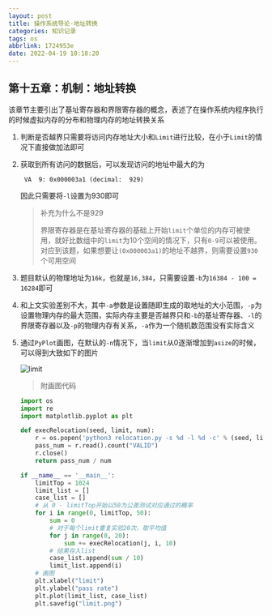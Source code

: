 ```yaml
---
layout: post
title: 操作系统导论-地址转换
categories: 知识记录
tags: os
abbrlink: 1724953e
date: 2022-04-19 10:18:20
---
```


## 第十五章：机制：地址转换

该章节主要引出了基址寄存器和界限寄存器的概念，表述了在操作系统内程序执行的时候虚拟内存的分布和物理内存的地址转换关系

1. 判断是否越界只需要将访问内存地址大小和`Limit`进行比较，在小于`Limit`的情况下直接做加法即可

2. 获取到所有访问的数据后，可以发现访问的地址中最大的为

   ```log
    VA  9: 0x000003a1 (decimal:  929)
    ```

    因此只需要将`-l`设置为930即可
    > 补充为什么不是929
    >
    > 界限寄存器是在基址寄存器的基础上开始`limit`个单位的内存可被使用，就好比数组中的`limit`为10个空间的情况下，只有`0-9`可以被使用。对应到该题，如果想要让`(0x000003a1)`的地址不越界，则需要设置`930`个可用空间

3. 题目默认的物理地址为`16k`，也就是`16,384`，只需要设置`-b`为`16384 - 100 = 16284`即可

4. 和上文实验差别不大，其中`-a`参数是设置随即生成的取地址的大小范围，`-p`为设置物理内存的最大范围，实际内存主要是否越界只和`-b`的基址寄存器、`-l`的界限寄存器以及`-p`的物理内存有关系，`-a`作为一个随机数范围没有实际含义

5. 通过`PyPlot`画图，在默认的`-n`情况下，当`limit`从0逐渐增加到`asize`的时候，可以得到大致如下的图片

    ![limit](https://lsky.halc.top/PehmA1.png)

    > 附画图代码

    ```python
    import os
    import re
    import matplotlib.pyplot as plt

    def execRelocation(seed, limit, num):
        r = os.popen('python3 relocation.py -s %d -l %d -c' % (seed, limit))
        pass_num = r.read().count("VALID")
        r.close()
        return pass_num / num

    if __name__ == '__main__':
        limitTop = 1024
        limit_list = []
        case_list = []
        # 从 0 - limitTop开始以50为公差测试对应通过的概率
        for i in range(0, limitTop, 50):
            sum = 0
            # 对于每个limit重复实验20次，取平均值
            for j in range(0, 20):
                sum += execRelocation(j, i, 10)
            # 结果存入list
            case_list.append(sum / 10)
            limit_list.append(i)
        # 画图
        plt.xlabel("limit")
        plt.ylabel("pass rate")
        plt.plot(limit_list, case_list)
        plt.savefig("limit.png")
    ```

